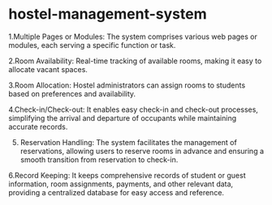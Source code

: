 # hostel-management-system

1.Multiple Pages or Modules: The system comprises various web pages or modules, each serving a specific function or task.

2.Room Availability: Real-time tracking of available rooms, making it easy to allocate vacant spaces.

3.Room Allocation: Hostel administrators can assign rooms to students based on preferences and availability.

4.Check-in/Check-out: It enables easy check-in and check-out processes, simplifying the arrival and departure of occupants while maintaining accurate records.

5. Reservation Handling: The system facilitates the management of reservations, allowing users to reserve rooms in advance and ensuring a smooth transition from reservation to check-in.
 
6.Record Keeping: It keeps comprehensive records of student or guest information, room assignments, payments, and other relevant data, providing a centralized database for easy access and reference.

